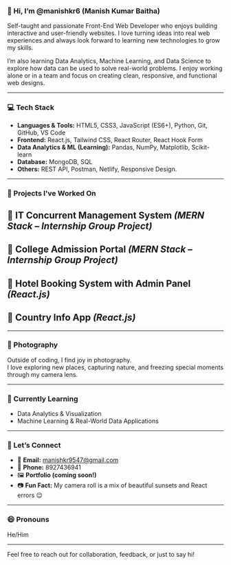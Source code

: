 ### 👋 Hi, I’m @manishkr6 (Manish Kumar Baitha)

Self-taught and passionate Front-End Web Developer who enjoys building interactive and user-friendly
websites. I love turning ideas into real web experiences and always look forward to learning new
technologies to grow my skills.

I’m also learning Data Analytics, Machine Learning, and Data Science to explore how data can be used to
solve real-world problems. I enjoy working alone or in a team and focus on creating clean, responsive,
and functional web designs.  

---

### 💻 Tech Stack

- **Languages & Tools:** HTML5, CSS3, JavaScript (ES6+), Python, Git, GitHub, VS Code
- **Frontend:** React.js, Tailwind CSS, React Router, React Hook Form
- **Data Analytics & ML (Learning):** Pandas, NumPy, Matplotlib, Scikit-learn
- **Database:** MongoDB, SQL
- **Others:** REST API, Postman, Netlify, Responsive Design.

---

### 🚀 Projects I've Worked On

🔹 **IT Concurrent Management System** *(MERN Stack – Internship Group Project)* 
---

🔹 **College Admission Portal** *(MERN Stack – Internship Group Project)*  
---

🔹 **Hotel Booking System with Admin Panel** *(React.js)*  
---

🔹 **Country Info App** *(React.js)*  
---

---

### 📸 Photography

Outside of coding, I find joy in photography.  
I love exploring new places, capturing nature, and freezing special moments through my camera lens.

---

### 🌱 Currently Learning

- Data Analytics & Visualization
- Machine Learning & Real-World Data Applications  

---

### 🤝 Let’s Connect

- 📧 **Email:** manishkr9547@gmail.com  
- 📱 **Phone:** 8927436941  
- 🖼️ **Portfolio (coming soon!)**  
- 📷 **Fun Fact:** My camera roll is a mix of beautiful sunsets and React errors 😉

---

### 😄 Pronouns

He/Him

---

Feel free to reach out for collaboration, feedback, or just to say hi!

<!---
manishkr6/manishkr6 is a ✨ special ✨ repository because its `README.md` (this file) appears on your GitHub profile.
You can click the Preview link to take a look at your changes.
--->
